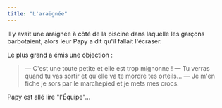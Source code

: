 ```yaml
---
title: "L'araignée"
---
```


Il y avait une araignée à côté de la piscine dans laquelle les garçons barbotaient, alors leur Papy a dit qu'il fallait l'écraser.

<!-- more -->

Le plus grand a émis une objection :

> — C'est une toute petite et elle est trop mignonne !
> — Tu verras quand tu vas sortir et qu'elle va te mordre tes orteils…
> — Je m'en fiche je sors par le marchepied et je mets mes crocs.

Papy est allé lire "l'Équipe"…
